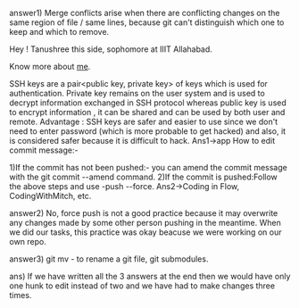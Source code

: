 answer1) Merge conflicts arise when there are conflicting changes on the same region of file / same lines, because git can't distinguish which one to keep and which to remove.

Hey !
Tanushree this side, sophomore at IIIT Allahabad.

Know more about <a href = "https://github.com/Tanushree-coder">me</a>.

SSH keys are a pair<public key, private key> of keys which is used for authentication.
Private key remains on the user system and is used to decrypt information exchanged in SSH protocol whereas public key is used to encrypt information , it can be shared and can be used by both user and remote.
Advantage : 
SSH keys are safer and easier to use since we don't need to enter password (which is more probable to get hacked) and also, it is considered safer because it is difficult to hack.
Ans1->app
How to edit commit message:-

1)If the commit has not been pushed:-
 you can amend the commit message with the git commit --amend command.
2)If the commit is pushed:Follow the above steps and use -push --force.
Ans2->Coding in Flow, CodingWithMitch, etc.

answer2) No, force push is not a good practice because it may overwrite any changes made by some other person pushing in the meantime. When we did our tasks, this practice was okay beacuse we were working on our own repo.

answer3) git mv - to rename a git file, git submodules.

ans) If we have written all the 3 answers at the end then we would have only one hunk to edit instead of two and we have had to make changes three times.